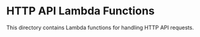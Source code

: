 # HTTP API Lambda Functions

This directory contains Lambda functions for handling HTTP API requests.
